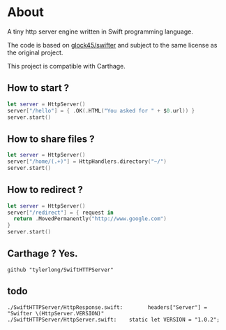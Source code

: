 # About

A tiny http server engine written in Swift programming language.

The code is based on [glock45/swifter](https://github.com/glock45/swifter) and subject to the same license as the original project.

This project is compatible with Carthage.


## How to start ?

```swift
let server = HttpServer()
server["/hello"] = { .OK(.HTML("You asked for " + $0.url)) }
server.start()

```


## How to share files ? 

```swift
let server = HttpServer()
server["/home/(.+)"] = HttpHandlers.directory("~/")
server.start()
```


## How to redirect ?

```swift
let server = HttpServer()
server["/redirect"] = { request in
  return .MovedPermanently("http://www.google.com")
}
server.start()
```


## Carthage ? Yes.

```
github "tylerlong/SwiftHTTPServer"
```


## todo

```
./SwiftHTTPServer/HttpResponse.swift:        headers["Server"] = "Swifter \(HttpServer.VERSION)"
./SwiftHTTPServer/HttpServer.swift:    static let VERSION = "1.0.2";
```


